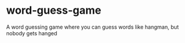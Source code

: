 # word-guess-game
A word guessing game where you can guess words like hangman, but nobody gets hanged
